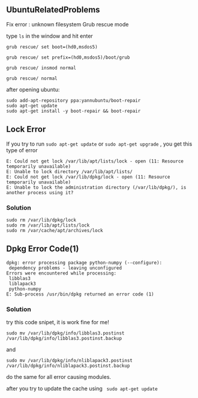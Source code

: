 ## UbuntuRelatedProblems

Fix error : unknown filesystem Grub rescue mode

type ``` ls ``` in the window and hit enter

```
grub rescue/ set boot=(hd0,msdos5)

grub rescue/ set prefix=(hd0,msdos5)/boot/grub

grub rescue/ insmod normal

grub rescue/ normal
```

after opening ubuntu:

```
sudo add-apt-repository ppa:yannubuntu/boot-repair
sudo apt-get update
sudo apt-get install -y boot-repair && boot-repair
```

## Lock Error
If you try to run ``` sudo apt-get update ```  or  ``` sudo apt-get upgrade ``` , you get this type of error

```
E: Could not get lock /var/lib/apt/lists/lock - open (11: Resource temporarily unavailable)
E: Unable to lock directory /var/lib/apt/lists/ 
E: Could not get lock /var/lib/dpkg/lock - open (11: Resource temporarily unavailable) 
E: Unable to lock the administration directory (/var/lib/dpkg/), is another process using it?
```
### Solution
```
sudo rm /var/lib/dpkg/lock
sudo rm /var/lib/apt/lists/lock
sudo rm /var/cache/apt/archives/lock
```

## Dpkg Error Code(1)
```
dpkg: error processing package python-numpy (--configure):
 dependency problems - leaving unconfigured
Errors were encountered while processing:
 libblas3
 liblapack3
 python-numpy
E: Sub-process /usr/bin/dpkg returned an error code (1)

```
### Solution

try this code snipet, it is work fine for me!
```
sudo mv /var/lib/dpkg/info/libblas3.postinst /var/lib/dpkg/info/libblas3.postinst.backup
```
and
```
sudo mv /var/lib/dpkg/info/nliblapack3.postinst /var/lib/dpkg/info/nliblapack3.postinst.backup
```
do the same for all error causing modules.

after you try to update the cache using ``` sudo apt-get update```

